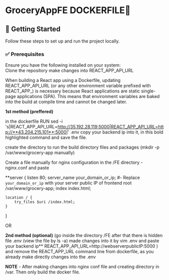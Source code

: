 # GroceryAppFE DOCKERFILE🚀  

## 📌 Getting Started  
Follow these steps to set up and run the project locally.  

### ✅ Prerequisites  
Ensure you have the following installed on your system:  
Clone the repository
make changes into REACT_APP_API_URL

When building a React app using a Dockerfile, updating REACT_APP_API_URL (or any other environment variable prefixed with REACT_APP_) is necessary because React applications are static single-page applications (SPA). This means that environment variables are baked into the build at compile time and cannot be changed later.

**1st method (preffered)**

in the dockerfile RUN sed -i 's|REACT_APP_API_URL=http://35.192.28.119:5000|REACT_APP_API_URL=http://**43.204.215.101**:5000|' .env
copy your backend ip into it, in this bold highlighted command and save the file.

create the directory to run the build directory files and packages (mkdir -p /var/www/grocery-app manually)

Create a file manually for nginx configuration in the /FE directory - nginx.conf and paste 

**server {
    listen 80;
    server_name your_domain_or_ip;   #- Replace  `your_domain_or_ip`  with your server public IP of frontend
    root /var/www/grocery-app;
    index index.html;
    
    location / {
        try_files $uri /index.html;
    }
}

OR 

**2nd method (optional)** (go inside the directory /FE
after that there is hidden file .env (view the file by ls -a) 
made changes into it by vim .env and paste your backend ip**
REACT_APP_API_URL=http://webserverpublicIP:5000 ) and remove the REACT_APP_URL command line from dockerfile, as you already make directly changes into the .env


**NOTE** - After making changes into nginx conf file and creating directory in /var. Then only build the docker file.

